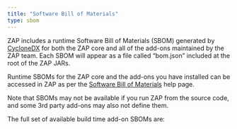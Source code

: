 ```yaml
---
title: "Software Bill of Materials"
type: sbom
---
```

ZAP includes a runtime Software Bill of Materials (SBOM) generated by [CycloneDX](https://cyclonedx.org/) for both the ZAP core and all of the add-ons maintained by the ZAP team. Each SBOM will appear as a file called “bom.json” included at the root of the ZAP JARs.

Runtime SBOMs for the ZAP core and the add-ons you have installed can be accessed in ZAP as per the [Software Bill of Materials](/docs/desktop/start/features/sbom/)
help page.

Note that SBOMs may not be available if you run ZAP from the source code, and some 3rd party add-ons may also not define them.

The full set of available build time add-on SBOMs are:

